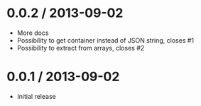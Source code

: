 
0.0.2 / 2013-09-02 
==================

 * More docs
 * Possibility to get container instead of JSON string, closes #1
 * Possibility to extract from arrays, closes #2

0.0.1 / 2013-09-02 
==================

 * Initial release
